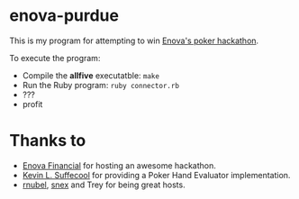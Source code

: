 enova-purdue
============

This is my program for attempting to win [Enova's poker hackathon][].

To execute the program:
- Compile the __allfive__ executatble: `make`
- Run the Ruby program: `ruby connector.rb`
- ???
- profit

Thanks to
=========

- [Enova Financial][] for hosting an awesome hackathon.
- [Kevin L. Suffecool][] for providing a Poker Hand Evaluator implementation.
- [rnubel][], [snex][] and Trey for being great hosts.

[Enova's poker hackathon]:    http://no-limit-code-em.com/                  "Enova Hackathon"
[Enova Financial]:            http://www.enova.com/                         "Enova Financial"
[Kevin L. Suffecool]:         http://www.suffecool.net/poker/evaluator.html "Kevin L. Suffecool"
[rnubel]:                     https://github.com/rnubel                     "rnubel"
[snex]:                       https://github.com/snex                       "snex"